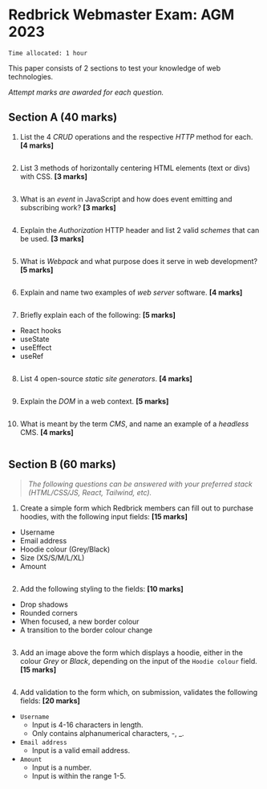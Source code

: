 # Redbrick Webmaster Exam: AGM 2023

`Time allocated: 1 hour`

This paper consists of 2 sections to test your knowledge of web technologies.

*Attempt marks are awarded for each question.*

## Section A (40 marks)

1. List the 4 *CRUD* operations and the respective *HTTP* method for each. **[4 marks]**
```

```
2. List 3 methods of horizontally centering HTML elements (text or divs) with CSS. **[3 marks]**
```

```
3. What is an *event* in JavaScript and how does event emitting and subscribing work? **[3 marks]**
```

```
4. Explain the *Authorization* HTTP header and list 2 valid *schemes* that can be used. **[3 marks]**
```

```
5. What is *Webpack* and what purpose does it serve in web development? **[5 marks]**
```

```
6. Explain and name two examples of *web server* software. **[4 marks]**
```

```
7. Briefly explain each of the following: **[5 marks]**
  * React hooks
  * useState
  * useEffect
  * useRef
```

```
8. List 4 open-source *static site generators*. **[4 marks]**
```

```
9. Explain the *DOM* in a web context. **[5 marks]**
```

```
10. What is meant by the term *CMS*, and name an example of a *headless* CMS. **[4 marks]**
```

```

## Section B (60 marks)
>*The following questions can be answered with your preferred stack (HTML/CSS/JS, React, Tailwind, etc).*

1. Create a simple form which Redbrick members can fill out to purchase hoodies, with the following input fields: **[15 marks]**
  * Username
  * Email address
  * Hoodie colour (Grey/Black)
  * Size (XS/S/M/L/XL)
  * Amount
```

```
2. Add the following styling to the fields: **[10 marks]**
  * Drop shadows
  * Rounded corners
  * When focused, a new border colour
  * A transition to the border colour change
```

```
3. Add an image above the form which displays a hoodie, either in the colour *Grey* or *Black*, depending on the input of the `Hoodie colour` field. **[15 marks]**
```

```
4. Add validation to the form which, on submission, validates the following fields: **[20 marks]**
* `Username`
  * Input is 4-16 characters in length.
  * Only contains alphanumerical characters, -, _.
* `Email address`
  * Input is a valid email address.
* `Amount`
  * Input is a number.
  * Input is within the range 1-5.
```

```
